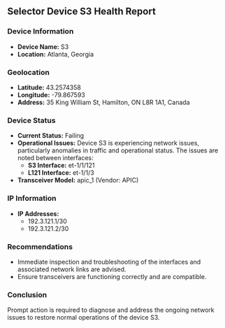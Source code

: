 ## Selector Device S3 Health Report

### Device Information
- **Device Name:** S3
- **Location:** Atlanta, Georgia

### Geolocation
- **Latitude:** 43.2574358
- **Longitude:** -79.867593
- **Address:** 35 King William St, Hamilton, ON L8R 1A1, Canada

### Device Status
- **Current Status:** Failing
- **Operational Issues:** Device S3 is experiencing network issues, particularly anomalies in traffic and operational status. The issues are noted between interfaces:
  - **S3 Interface:** et-1/1/121
  - **L121 Interface:** et-1/1/3  
- **Transceiver Model:** apic_1 (Vendor: APIC)

### IP Information
- **IP Addresses:**
  - 192.3.121.1/30
  - 192.3.121.2/30
  
### Recommendations
- Immediate inspection and troubleshooting of the interfaces and associated network links are advised.
- Ensure transceivers are functioning correctly and are compatible.

### Conclusion
Prompt action is required to diagnose and address the ongoing network issues to restore normal operations of the device S3.